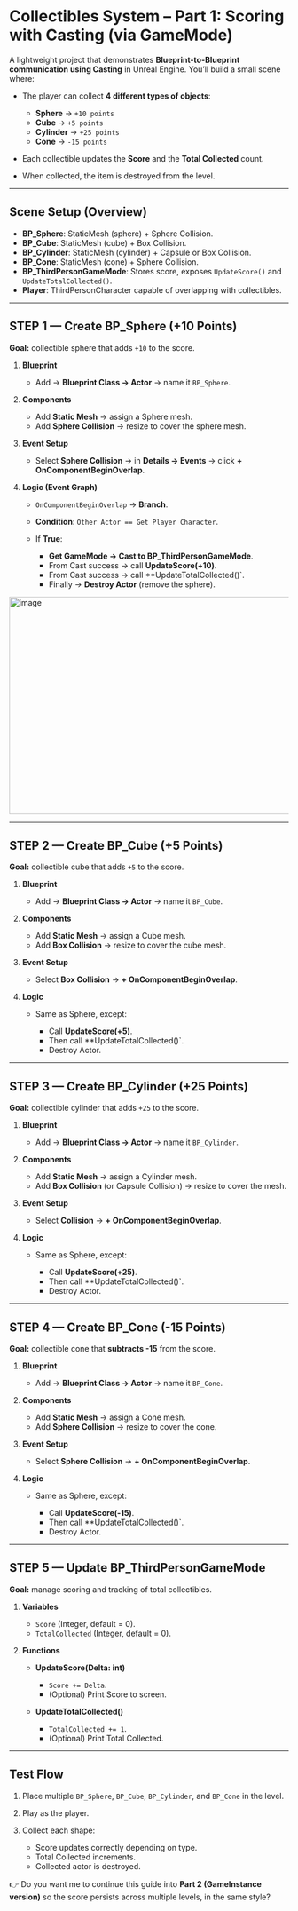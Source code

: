 # Collectibles System – Part 1: **Scoring with Casting (via GameMode)**

A lightweight project that demonstrates **Blueprint-to-Blueprint communication using Casting** in Unreal Engine. You’ll build a small scene where:

* The player can collect **4 different types of objects**:

  * **Sphere** → `+10 points`
  * **Cube** → `+5 points`
  * **Cylinder** → `+25 points`
  * **Cone** → `-15 points`
* Each collectible updates the **Score** and the **Total Collected** count.
* When collected, the item is destroyed from the level.

---

## Scene Setup (Overview)

* **BP\_Sphere**: StaticMesh (sphere) + Sphere Collision.
* **BP\_Cube**: StaticMesh (cube) + Box Collision.
* **BP\_Cylinder**: StaticMesh (cylinder) + Capsule or Box Collision.
* **BP\_Cone**: StaticMesh (cone) + Sphere Collision.
* **BP\_ThirdPersonGameMode**: Stores score, exposes `UpdateScore()` and `UpdateTotalCollected()`.
* **Player**: ThirdPersonCharacter capable of overlapping with collectibles.

---

## STEP 1 — Create **BP\_Sphere (+10 Points)**

**Goal:** collectible sphere that adds `+10` to the score.

1. **Blueprint**

   * Add → **Blueprint Class → Actor** → name it `BP_Sphere`.

2. **Components**

   * Add **Static Mesh** → assign a Sphere mesh.
   * Add **Sphere Collision** → resize to cover the sphere mesh.

3. **Event Setup**

   * Select **Sphere Collision** → in **Details → Events** → click **+ OnComponentBeginOverlap**.

4. **Logic (Event Graph)**

   * `OnComponentBeginOverlap` → **Branch**.
   * **Condition**: `Other Actor == Get Player Character`.
   * If **True**:

     * **Get GameMode → Cast to BP\_ThirdPersonGameMode**.
     * From Cast success → call **UpdateScore(+10)**.
     * From Cast success → call \*\*UpdateTotalCollected()\`.
     * Finally → **Destroy Actor** (remove the sphere).

<img width="1637" height="392" alt="image" src="https://github.com/user-attachments/assets/81aedd3e-7468-4b5b-a6ff-b596efea2d10" />


---

## STEP 2 — Create **BP\_Cube (+5 Points)**

**Goal:** collectible cube that adds `+5` to the score.

1. **Blueprint**

   * Add → **Blueprint Class → Actor** → name it `BP_Cube`.

2. **Components**

   * Add **Static Mesh** → assign a Cube mesh.
   * Add **Box Collision** → resize to cover the cube mesh.

3. **Event Setup**

   * Select **Box Collision** → **+ OnComponentBeginOverlap**.

4. **Logic**

   * Same as Sphere, except:

     * Call **UpdateScore(+5)**.
     * Then call \*\*UpdateTotalCollected()\`.
     * Destroy Actor.

---

## STEP 3 — Create **BP\_Cylinder (+25 Points)**

**Goal:** collectible cylinder that adds `+25` to the score.

1. **Blueprint**

   * Add → **Blueprint Class → Actor** → name it `BP_Cylinder`.

2. **Components**

   * Add **Static Mesh** → assign a Cylinder mesh.
   * Add **Box Collision** (or Capsule Collision) → resize to cover the mesh.

3. **Event Setup**

   * Select **Collision** → **+ OnComponentBeginOverlap**.

4. **Logic**

   * Same as Sphere, except:

     * Call **UpdateScore(+25)**.
     * Then call \*\*UpdateTotalCollected()\`.
     * Destroy Actor.

---

## STEP 4 — Create **BP\_Cone (-15 Points)**

**Goal:** collectible cone that **subtracts -15** from the score.

1. **Blueprint**

   * Add → **Blueprint Class → Actor** → name it `BP_Cone`.

2. **Components**

   * Add **Static Mesh** → assign a Cone mesh.
   * Add **Sphere Collision** → resize to cover the cone.

3. **Event Setup**

   * Select **Sphere Collision** → **+ OnComponentBeginOverlap**.

4. **Logic**

   * Same as Sphere, except:

     * Call **UpdateScore(-15)**.
     * Then call \*\*UpdateTotalCollected()\`.
     * Destroy Actor.

---

## STEP 5 — Update **BP\_ThirdPersonGameMode**

**Goal:** manage scoring and tracking of total collectibles.

1. **Variables**

   * `Score` (Integer, default = 0).
   * `TotalCollected` (Integer, default = 0).

2. **Functions**

   * **UpdateScore(Delta: int)**

     * `Score += Delta`.
     * (Optional) Print Score to screen.
   * **UpdateTotalCollected()**

     * `TotalCollected += 1`.
     * (Optional) Print Total Collected.

---

## Test Flow

1. Place multiple `BP_Sphere`, `BP_Cube`, `BP_Cylinder`, and `BP_Cone` in the level.
2. Play as the player.
3. Collect each shape:

   * Score updates correctly depending on type.
   * Total Collected increments.
   * Collected actor is destroyed.


👉 Do you want me to continue this guide into **Part 2 (GameInstance version)** so the score persists across multiple levels, in the same style?
